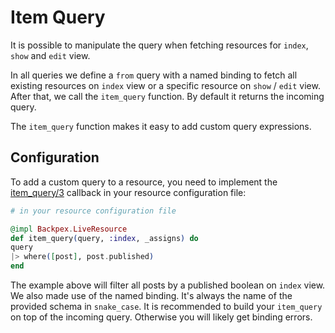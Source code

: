 # Item Query

It is possible to manipulate the query when fetching resources for `index`, `show` and `edit` view.

In all queries we define a `from` query with a named binding to fetch all existing resources on `index` view or a specific resource on `show` / `edit` view.
After that, we call the `item_query` function. By default it returns the incoming query.

The `item_query` function makes it easy to add custom query expressions.

## Configuration

To add a custom query to a resource, you need to implement the [item_query/3](Backpex.LiveResource.html#c:item_query/3) callback in your resource configuration file:

```elixir
# in your resource configuration file

@impl Backpex.LiveResource
def item_query(query, :index, _assigns) do
query
|> where([post], post.published)
end
```

The example above will filter all posts by a published boolean on `index` view. We also made use of the named binding. It's always the name of the provided schema in `snake_case`. It is recommended to build your `item_query` on top of the incoming query. Otherwise you will likely get binding errors.